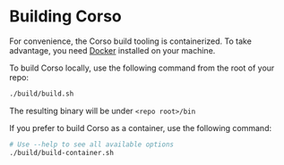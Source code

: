 # Building Corso

For convenience, the Corso build tooling is containerized. To take advantage, you need
[Docker](https://www.docker.com/) installed on your machine.

To build Corso locally, use the following command from the root of your repo:

```bash
./build/build.sh 

```

The resulting binary will be under `<repo root>/bin`

If you prefer to build Corso as a container, use the following command:

```bash
# Use --help to see all available options
./build/build-container.sh 
```
